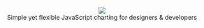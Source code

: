 <p align="center">
    <img src="https://www.chartjs.org/media/logo-title.svg"><br/>
    Simple yet flexible JavaScript charting for designers & developers
</p>
